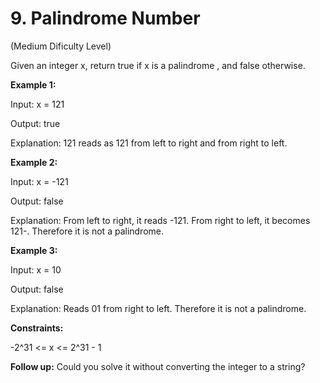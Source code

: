 # 9. Palindrome Number

(Medium Dificulty Level)

Given an integer x, return true if x is a 
palindrome
, and false otherwise.

 

**Example 1:**

Input: x = 121

Output: true

Explanation: 121 reads as 121 from left to right and from right to left.

**Example 2:**

Input: x = -121

Output: false

Explanation: From left to right, it reads -121. From right to left, it becomes 121-. Therefore it is not a palindrome.

**Example 3:**

Input: x = 10

Output: false

Explanation: Reads 01 from right to left. Therefore it is not a palindrome.
 
**Constraints:**

-2^31 <= x <= 2^31 - 1

**Follow up:** Could you solve it without converting the integer to a string?